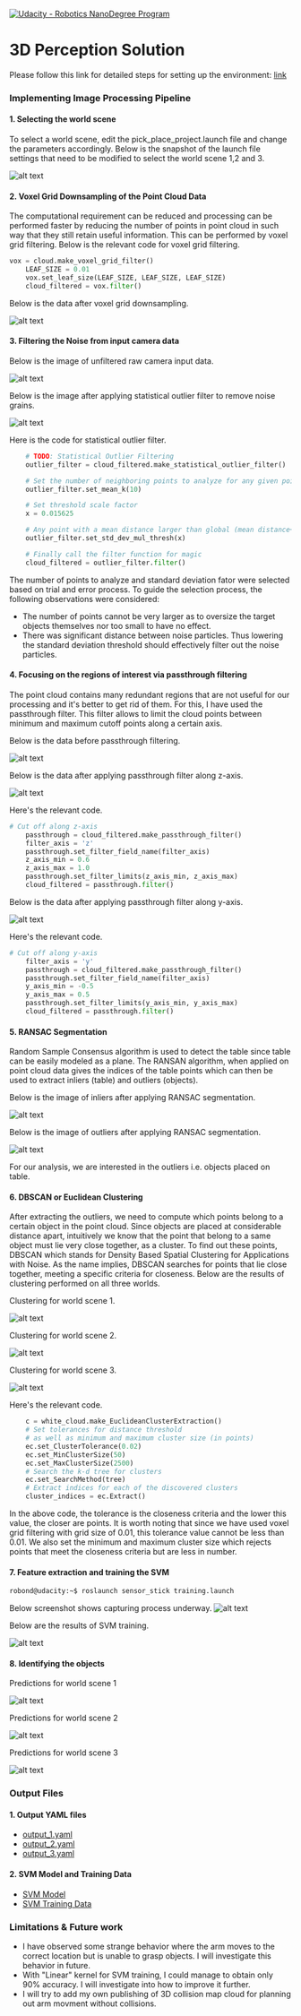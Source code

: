 [//]: # (Image References)
[selecting_the_scene]: ./images/selecting_the_scene.png
[unfiltered_input_data]: ./images/unfiltered_input_data.png
[filtered_input_data]: ./images/filtered_input_data.png
[voxel_filtered]: ./images/voxel_filtered_data.png
[before_passthrough]: ./images/before_passthrough_filter.png
[after_z_passthrough]: ./images/after_passthrough_z_axis.png
[after_y_passthrough]: ./images/after_passthrough_y_axis.png
[ransac_inlier]: ./images/ransac_inlier.png
[ransac_outlier]: ./images/ransac_outlier.png
[segmentation_and_clustering_1]: ./images/segmentation_and_clustering_1.png
[segmentation_and_clustering_2]: ./images/segmentation_and_clustering_2.png
[segmentation_and_clustering_3]: ./images/segmentation_and_clustering_3.png
[capturing_features]: ./images/capturing_features.jpg
[training_results]: ./images/training_results.png
[prediction_1]: ./images/prediction_1.png
[prediction_2]: ./images/prediction_2.png
[prediction_3]: ./images/prediction_3.png

[![Udacity - Robotics NanoDegree Program](https://s3-us-west-1.amazonaws.com/udacity-robotics/Extra+Images/RoboND_flag.png)](https://www.udacity.com/robotics)
# 3D Perception Solution
Please follow this link for detailed steps for setting up the environment: [link](https://github.com/udacity/RoboND-Perception-Project/blob/master/README.md)

### Implementing Image Processing Pipeline
#### 1. Selecting the world scene
To select a world scene, edit the pick_place_project.launch file and change the parameters accordingly.
Below is the snapshot of the launch file settings that need to be modified to select the world scene 1,2 and 3.

![alt text][selecting_the_scene]

#### 2. Voxel Grid Downsampling of the Point Cloud Data
The computational requirement can be reduced and processing can be performed faster by reducing the number of points in point cloud in such way that they still retain useful information. This can be performed by voxel grid filtering. Below is the relevant code for voxel grid filtering.

``` python
vox = cloud.make_voxel_grid_filter()
    LEAF_SIZE = 0.01
    vox.set_leaf_size(LEAF_SIZE, LEAF_SIZE, LEAF_SIZE)
    cloud_filtered = vox.filter()
```
Below is the data after voxel grid downsampling.

![alt text][voxel_filtered]
#### 3. Filtering the Noise from input camera data
Below is the image of unfiltered raw camera input data.

![alt text][unfiltered_input_data]

Below is the image after applying statistical outlier filter to remove noise grains.  

![alt text][filtered_input_data]

Here is the code for statistical outlier filter.

```python
    # TODO: Statistical Outlier Filtering
    outlier_filter = cloud_filtered.make_statistical_outlier_filter()

    # Set the number of neighboring points to analyze for any given point
    outlier_filter.set_mean_k(10)

    # Set threshold scale factor
    x = 0.015625

    # Any point with a mean distance larger than global (mean distance+x*std_dev) will be considered outlier
    outlier_filter.set_std_dev_mul_thresh(x)

    # Finally call the filter function for magic
    cloud_filtered = outlier_filter.filter()
```

The number of points to analyze and standard deviation fator were selected based on trial and error process. To guide the selection process, the following observations were considered:
* The number of points cannot be very larger as to oversize the target objects themselves nor too small to have no effect.
* There was significant distance between noise particles. Thus lowering the standard deviation threshold should effectively filter out the noise particles.

#### 4. Focusing on the regions of interest via passthrough filtering
The point cloud contains many redundant regions that are not useful for our processing and it's better to get rid of them. For this, I have used the passthrough filter. This filter allows to limit the cloud points between minimum and maximum cutoff points along a certain axis.

Below is the data before passthrough filtering.

![alt text][before_passthrough]

Below is the data after applying passthrough filter along z-axis.

![alt text][after_z_passthrough]

Here's the relevant code.

```python
# Cut off along z-axis
    passthrough = cloud_filtered.make_passthrough_filter()
    filter_axis = 'z'
    passthrough.set_filter_field_name(filter_axis)
    z_axis_min = 0.6
    z_axis_max = 1.0
    passthrough.set_filter_limits(z_axis_min, z_axis_max)
    cloud_filtered = passthrough.filter()
```

Below is the data after applying passthrough filter along y-axis.

![alt text][after_y_passthrough]

Here's the relevant code.

```python
# Cut off along y-axis
    filter_axis = 'y'
    passthrough = cloud_filtered.make_passthrough_filter()
    passthrough.set_filter_field_name(filter_axis)
    y_axis_min = -0.5
    y_axis_max = 0.5
    passthrough.set_filter_limits(y_axis_min, y_axis_max)
    cloud_filtered = passthrough.filter()
```

#### 5. RANSAC Segmentation
Random Sample Consensus algorithm is used to detect the table since table can be easily modeled as a plane. The RANSAN algorithm, when applied on point cloud data gives the indices of the table points which can then be used to extract inliers (table) and outliers (objects).  

Below is the image of inliers after applying RANSAC segmentation.

![alt text][ransac_inlier]

Below is the image of outliers after applying RANSAC segmentation.

![alt text][ransac_outlier]

For our analysis, we are interested in the outliers i.e. objects placed on table.

#### 6. DBSCAN or Euclidean Clustering
After extracting the outliers, we need to compute which points belong to a certain object in the point cloud. Since objects are placed at considerable distance apart, intuitively we know that the point that belong to a same object must lie very close together, as a cluster. To find out these points, DBSCAN which stands for Density Based Spatial Clustering for Applications with Noise. As the name implies, DBSCAN searches for points that lie close together, meeting a specific criteria for closeness. Below are the results of clustering performed on all three worlds.

Clustering for world scene 1.

![alt text][segmentation_and_clustering_1]

Clustering for world scene 2.

![alt text][segmentation_and_clustering_2]

Clustering for world scene 3.

![alt text][segmentation_and_clustering_3]

Here's the relevant code.

```python
    c = white_cloud.make_EuclideanClusterExtraction()
    # Set tolerances for distance threshold 
    # as well as minimum and maximum cluster size (in points)
    ec.set_ClusterTolerance(0.02)
    ec.set_MinClusterSize(50)
    ec.set_MaxClusterSize(2500)
    # Search the k-d tree for clusters
    ec.set_SearchMethod(tree)
    # Extract indices for each of the discovered clusters
    cluster_indices = ec.Extract()
```

In the above code, the tolerance is the closeness criteria and the lower this value, the closer are points. It is worth noting that since we have used voxel grid filtering with grid size of 0.01, this tolerance value cannot be less than 0.01. We also set the minimum and maximum cluster size which rejects points that meet the closeness criteria but are less in number.

#### 7. Feature extraction and training the SVM
```bash
robond@udacity:~$ roslaunch sensor_stick training.launch
```

Below screenshot shows capturing process underway.
![alt text][capturing_features]

Below are the results of SVM training.

![alt text][training_results]

#### 8. Identifying the objects
Predictions for world scene 1

![alt text][prediction_1]

Predictions for world scene 2

![alt text][prediction_2]

Predictions for world scene 3

![alt text][prediction_3]

### Output Files
#### 1. Output YAML files
* [output_1.yaml](https://github.com/mykhani/RoboND-Perception-Project/blob/master/output_1.yaml)
* [output_2.yaml](https://github.com/mykhani/RoboND-Perception-Project/blob/master/output_2.yaml)
* [output_3.yaml](https://github.com/mykhani/RoboND-Perception-Project/blob/master/output_3.yaml)

#### 2. SVM Model and Training Data
* [SVM Model](https://github.com/mykhani/RoboND-Perception-Project/blob/master/model.sav)
* [SVM Training Data](https://github.com/mykhani/RoboND-Perception-Project/blob/master/training_set.sav)

### Limitations & Future work
* I have observed some strange behavior where the arm moves to the correct location but is unable to grasp objects. I will investigate this behavior in future.
* With "Linear" kernel for SVM training, I could manage to obtain only 90% accuracy. I will investigate into how to improve it further.
* I will try to add my own publishing of 3D collision map cloud for planning out arm movment without collisions.
